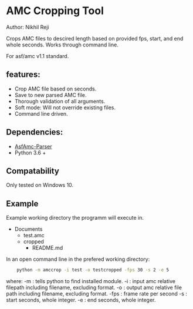 # AMC Cropping Tool

Author: Nikhil Reji

Crops AMC files to descired length based on provided fps, start, and end whole seconds. Works through command line.

For asf/amc v1.1 standard.

## features:
-   Crop AMC file based on seconds.
-   Save to new parsed AMC file.
-   Thorough validation of all arguments.
-   Soft mode: Will not override existing files.
-   Command line driven.

## Dependencies:
-   [AsfAmc-Parser](https://pypi.org/project/asfamc-parser/)
-   Python 3.6 +

## Compatability
Only tested on Windows 10.

## Example

Example working directory the programm will execute in.

- Documents
  - test.amc
  - cropped
    - README.md

In an open command line in the prefered working directory:
```cmd
    python -m amccrop -i test -o testcropped -fps 30 -s 2 -e 5
```

where:
    -m  :   tells python to find installed module.
    -i  :   input amc relative filepath including filename, excluding format.
    -o  :   output amc relative file path including filename, excluding format.
    -fps    :   frame rate per second 
    -s  :   start seconds, whole integer.
    -e  :   end seconds, whole integer.